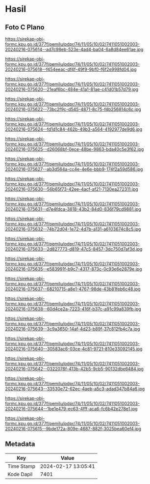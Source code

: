 # Hasil

## Foto C Plano

https://sirekap-obj-formc.kpu.go.id/377f/pemilu/pdpr/74/11/05/10/02/7411051002003-20240216-075614--ad7c98eb-523e-4ad4-ba04-6a8d84ee61ae.jpg

https://sirekap-obj-formc.kpu.go.id/377f/pemilu/pdpr/74/11/05/10/02/7411051002003-20240216-075618--f454eeac-df4f-49f9-9bf0-f6f2e998fd04.jpg

https://sirekap-obj-formc.kpu.go.id/377f/pemilu/pdpr/74/11/05/10/02/7411051002003-20240216-075620--21eaf6bc-484e-41a1-81ae-c41d01b57d79.jpg

https://sirekap-obj-formc.kpu.go.id/377f/pemilu/pdpr/74/11/05/10/02/7411051002003-20240216-075622--73bc2f9c-d545-4871-8c75-f4b256814c6c.jpg

https://sirekap-obj-formc.kpu.go.id/377f/pemilu/pdpr/74/11/05/10/02/7411051002003-20240216-075624--fd1d1c84-462b-49b3-a564-4192977de9d6.jpg

https://sirekap-obj-formc.kpu.go.id/377f/pemilu/pdpr/74/11/05/10/02/7411051002003-20240216-075625--d26068bf-0ece-48be-9863-bda40c5e3f62.jpg

https://sirekap-obj-formc.kpu.go.id/377f/pemilu/pdpr/74/11/05/10/02/7411051002003-20240216-075627--ab3d564a-cc4e-4e6e-bbb9-174f2a59d586.jpg

https://sirekap-obj-formc.kpu.go.id/377f/pemilu/pdpr/74/11/05/10/02/7411051002003-20240216-075630--56b65f73-42ee-4acf-af21-7130ea272311.jpg

https://sirekap-obj-formc.kpu.go.id/377f/pemilu/pdpr/74/11/05/10/02/7411051002003-20240216-075631--d7e4fdca-3818-43b2-84d0-836f79cd9881.jpg

https://sirekap-obj-formc.kpu.go.id/377f/pemilu/pdpr/74/11/05/10/02/7411051002003-20240216-075632--74b72d04-1e72-4d7b-a131-a6103674c8c5.jpg

https://sirekap-obj-formc.kpu.go.id/377f/pemilu/pdpr/74/11/05/10/02/7411051002003-20240216-075633--2d827773-d819-47c5-8457-3dc750d7af3d.jpg

https://sirekap-obj-formc.kpu.go.id/377f/pemilu/pdpr/74/11/05/10/02/7411051002003-20240216-075635--e583991f-b9c7-4317-873c-0c93e6e2879e.jpg

https://sirekap-obj-formc.kpu.go.id/377f/pemilu/pdpr/74/11/05/10/02/7411051002003-20240216-075637--68210715-a8e1-4767-98de-43b81feb6c48.jpg

https://sirekap-obj-formc.kpu.go.id/377f/pemilu/pdpr/74/11/05/10/02/7411051002003-20240216-075638--60d4ce2a-7223-416f-b37c-a91c99a839fb.jpg

https://sirekap-obj-formc.kpu.go.id/377f/pemilu/pdpr/74/11/05/10/02/7411051002003-20240216-075639--3c9a3650-14af-4d23-b89f-37c812fb4c7a.jpg

https://sirekap-obj-formc.kpu.go.id/377f/pemilu/pdpr/74/11/05/10/02/7411051002003-20240216-075640--30583ac6-03ce-4c81-9721-810e33092145.jpg

https://sirekap-obj-formc.kpu.go.id/377f/pemilu/pdpr/74/11/05/10/02/7411051002003-20240216-075642--0322076f-413b-42b5-9cb5-90132dbe6484.jpg

https://sirekap-obj-formc.kpu.go.id/377f/pemilu/pdpr/74/11/05/10/02/7411051002003-20240216-075643--33530e72-62ec-4aeb-a5c3-adad347b84a6.jpg

https://sirekap-obj-formc.kpu.go.id/377f/pemilu/pdpr/74/11/05/10/02/7411051002003-20240216-075644--1be1e479-ec63-4fff-aca6-fc6b42e278e1.jpg

https://sirekap-obj-formc.kpu.go.id/377f/pemilu/pdpr/74/11/05/10/02/7411051002003-20240216-075615--9bde172a-809e-4687-882f-3025bea60ef4.jpg


## Metadata

| Key        | Value               |
| ---------- | ------------------- |
| Time Stamp | 2024-02-17 13:05:41 |
| Kode Dapil | 7401                |



